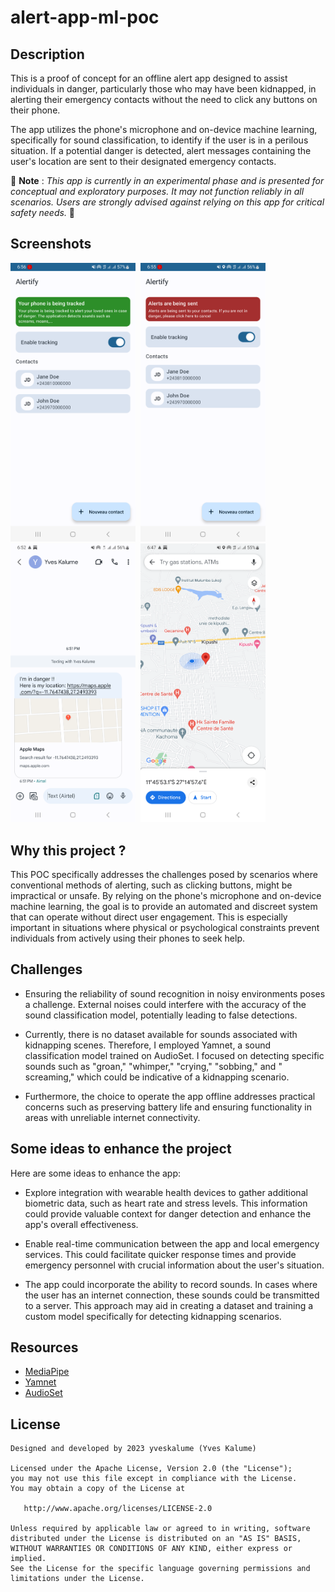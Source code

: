 # alert-app-ml-poc

## Description

This is a proof of concept for an offline alert app designed to assist individuals in danger,
particularly those who may have been kidnapped, in alerting their emergency contacts without the
need to click any buttons on their phone.

The app utilizes the phone's microphone and on-device machine learning, specifically for sound
classification, to identify if the user is in a perilous situation. If a potential danger is
detected, alert messages containing the user's location are sent to their designated emergency
contacts.

🚧 **Note** : _This app is currently in an experimental phase and is presented for conceptual and
exploratory
purposes. It may not function reliably in all scenarios. Users are strongly advised against relying
on this app for critical safety needs._ 🚧

## Screenshots

<img src="./images/tracking.png" width="200">&nbsp;
<img src="./images/alerting.png" width="200">&nbsp;
<img src="./images/message.png" width="200">&nbsp;
<img src="./images/map.png" width="200">&nbsp;

## Why this project ?

This POC specifically addresses the challenges posed by scenarios where conventional methods of
alerting, such as clicking buttons, might be impractical or unsafe. By relying on the phone's
microphone and on-device machine learning, the goal is to provide an automated and discreet system
that can operate without direct user engagement. This is especially important in situations where
physical or psychological constraints prevent individuals from actively using their phones to seek
help.

## Challenges

- Ensuring the reliability of sound recognition in noisy environments poses a challenge. External
  noises could interfere with the accuracy of the sound classification model, potentially leading to
  false detections.

- Currently, there is no dataset available for sounds associated with kidnapping scenes.
  Therefore, I employed Yamnet, a sound classification model trained on AudioSet.
  I focused on detecting specific sounds such as "groan," "whimper," "crying," "sobbing," and "
  screaming," which could be indicative of a kidnapping scenario.

- Furthermore, the choice to operate the app offline addresses practical concerns such as preserving
  battery life and ensuring functionality in areas with unreliable internet connectivity.

## Some ideas to enhance the project

Here are some ideas to enhance the app:

- Explore integration with wearable health devices to gather additional biometric data, such as
  heart rate and stress levels. This information could provide valuable context for danger detection
  and enhance the app's overall effectiveness.

- Enable real-time communication between the app and local emergency services. This could facilitate
  quicker response times and provide emergency personnel with crucial information about the user's
  situation.

- The app could incorporate the ability to record sounds. In cases where the user has an internet
  connection, these sounds could be transmitted to a server. This approach may aid in creating a
  dataset and training a custom model specifically for detecting kidnapping scenarios.

## Resources

- [MediaPipe](https://developers.google.com/mediapipe)
- [Yamnet](https://www.kaggle.com/models/google/yamnet/frameworks/tensorFlow2/variations/yamnet/versions/1)
- [AudioSet](https://research.google.com/audioset/)

## License

```
Designed and developed by 2023 yveskalume (Yves Kalume)

Licensed under the Apache License, Version 2.0 (the "License");
you may not use this file except in compliance with the License.
You may obtain a copy of the License at

   http://www.apache.org/licenses/LICENSE-2.0

Unless required by applicable law or agreed to in writing, software
distributed under the License is distributed on an "AS IS" BASIS,
WITHOUT WARRANTIES OR CONDITIONS OF ANY KIND, either express or implied.
See the License for the specific language governing permissions and
limitations under the License.
```